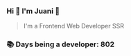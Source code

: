 ### Hi 👋 I&#39;m Juani 🦁

> I&#39;m a Frontend Web Developer SSR

### 📚 Days being a developer: 802
